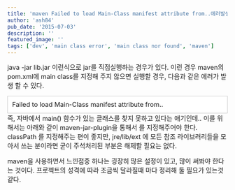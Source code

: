 ```yaml
---
title: 'maven Failed to load Main-Class manifest attribute from..에러발생시.'
author: 'ash84'
pub_date: '2015-07-03'
description: ''
featured_image: ''
tags: ['dev', 'main class error', 'main class nor found', 'maven']
---
```



<span style="font-size: 11pt;">java -jar lib.jar 이런식으로 jar를 직접실행하는 경우가 있다. 이런 경우 maven의 pom.xml에 main class를 지정해 주지 않으면 실행할 경우, 다음과 같은 에러가 발생 할 수 있다. </span>

<div class="txc-textbox" style="border: 1px solid rgb(203, 203, 203); background-color: rgb(255, 255, 255); padding: 10px;"><span style="font-size: 11pt;">Failed to load Main-Class manifest attribute from..</span>

</div><span style="font-size: 11pt;">즉, 자바에서 main() 함수가 있는 클래스를 찾지 못하고 있다는 애기인데.. 이를 위해서는 아래와 같이 maven-jar-plugin을 통해서 <mainClass>를 지정해주어야 한다. classPath 를 지정해주는 편이 좋지만, jre/lib/ext 에 모든 참조 라이브러리들을 모아서 쓰는 분이라면 굳이 주석처리된 부분은 해제할 필요는 없다. </span>

<span style="font-size: 11pt;">  
<script src="https://gist.github.com/4442115.js"></script>  
</span>

<span style="font-size: 11pt;">maven을 사용하면서 느낀점중 하나는 굉장히 많은 설정이 있고, 많이 써봐야 한다는 것이다. 프로젝트의 성격에 따라 조금씩 달라질때 마다 정리해 둘 필요가 있는것 같다. </span>



